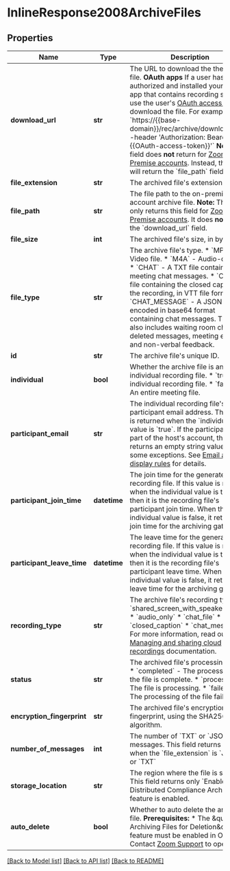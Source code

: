 # InlineResponse2008ArchiveFiles

## Properties
Name | Type | Description | Notes
------------ | ------------- | ------------- | -------------
**download_url** | **str** | The URL to download the the archive file.    **OAuth apps**    If a user has authorized and installed your OAuth app that contains recording scopes, use the user&#x27;s [OAuth access token](https://developers.zoom.us/docs/integrations/oauth/) to download the file. For example:    &#x60;https://{{base-domain}}/rec/archive/download/xxx--header &#x27;Authorization: Bearer {{OAuth-access-token}}&#x27;&#x60;    **Note:** This field does **not** return for [Zoom On-Premise accounts](https://support.zoom.us/hc/en-us/articles/360034064852-Zoom-On-Premise-Deployment). Instead, this API will return the &#x60;file_path&#x60; field. | 
**file_extension** | **str** | The archived file&#x27;s extension. | 
**file_path** | **str** | The file path to the on-premise account archive file.    **Note:** The API only returns this field for [Zoom On-Premise accounts](https://support.zoom.us/hc/en-us/articles/360034064852-Zoom-On-Premise-Deployment). It does **not** return the &#x60;download_url&#x60; field. | [optional] 
**file_size** | **int** | The archived file&#x27;s size, in bytes. | 
**file_type** | **str** | The archive file&#x27;s type.  * &#x60;MP4&#x60; - Video file.  * &#x60;M4A&#x60; - Audio-only file.  * &#x60;CHAT&#x60; - A TXT file containing in-meeting chat messages.  * &#x60;CC&#x60; - A file containing the closed captions of the recording, in VTT file format.  * &#x60;CHAT_MESSAGE&#x60; - A JSON file encoded in base64 format containing chat messages. The file also includes waiting room chats, deleted messages, meeting emojis and non-verbal feedback. | 
**id** | **str** | The archive file&#x27;s unique ID. | 
**individual** | **bool** | Whether the archive file is an individual recording file.  * &#x60;true&#x60; - An individual recording file.   * &#x60;false&#x60; - An entire meeting file. | 
**participant_email** | **str** | The individual recording file&#x27;s participant email address. This value is returned when the &#x60;individual&#x60; value is &#x60;true&#x60;. If the participant is **not** part of the host&#x27;s account, this returns an empty string value, with some exceptions. See [Email address display rules](https://developers.zoom.us/docs/api/rest/using-zoom-apis/#email-address-display-rules) for details. | [optional] 
**participant_join_time** | **datetime** | The join time for the generated recording file. If this value is returned when the individual value is true, then it is the recording file&#x27;s participant join time. When the individual value is false, it returns the join time for the archiving gateway. | 
**participant_leave_time** | **datetime** | The leave time for the generated recording file. If this value is returned when the individual value is true, then it is the recording file&#x27;s participant leave time. When the individual value is false, it returns the leave time for the archiving gateway. | 
**recording_type** | **str** | The archive file&#x27;s recording type.  * &#x60;shared_screen_with_speaker_view&#x60;  * &#x60;audio_only&#x60;  * &#x60;chat_file&#x60;  * &#x60;closed_caption&#x60;  * &#x60;chat_message&#x60;    For more information, read our [Managing and sharing cloud recordings](https://support.zoom.us/hc/en-us/articles/205347605-Managing-and-sharing-cloud-recordings#h_9898497b-e736-4980-a749-d55608f10773) documentation. | 
**status** | **str** | The archived file&#x27;s processing status.  * &#x60;completed&#x60; - The processing of the file is complete.  * &#x60;processing&#x60; - The file is processing.  * &#x60;failed&#x60; - The processing of the file failed. | 
**encryption_fingerprint** | **str** | The archived file&#x27;s encryption fingerprint, using the SHA256 hash algorithm. | 
**number_of_messages** | **int** | The number of &#x60;TXT&#x60; or &#x60;JSON&#x60; file messages. This field returns only when the &#x60;file_extension&#x60; is &#x60;JSON&#x60; or &#x60;TXT&#x60; | [optional] 
**storage_location** | **str** | The region where the file is stored. This field returns only &#x60;Enable Distributed Compliance Archiving&#x60; op feature is enabled. | [optional] 
**auto_delete** | **bool** | Whether to auto delete the archived file.   **Prerequisites:**   * The \&quot;Tag Archiving Files for Deletion\&quot; feature must be enabled in OP. Contact [Zoom Support](https://support.zoom.us/hc/en-us/articles/201362003) to open.  | [optional] 

[[Back to Model list]](../README.md#documentation-for-models) [[Back to API list]](../README.md#documentation-for-api-endpoints) [[Back to README]](../README.md)

